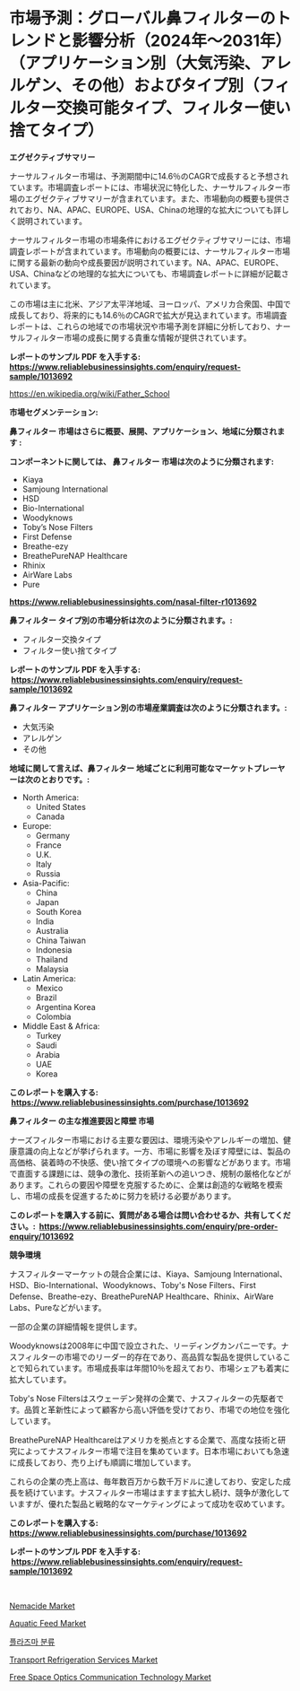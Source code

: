 <p><h1>市場予測：グローバル鼻フィルターのトレンドと影響分析（2024年〜2031年）（アプリケーション別（大気汚染、アレルゲン、その他）およびタイプ別（フィルター交換可能タイプ、フィルター使い捨てタイプ）</h1></p><p><strong>エグゼクティブサマリー</strong></p>
<p><p>ナーサルフィルター市場は、予測期間中に14.6％のCAGRで成長すると予想されています。市場調査レポートには、市場状況に特化した、ナーサルフィルター市場のエグゼクティブサマリーが含まれています。また、市場動向の概要も提供されており、NA、APAC、EUROPE、USA、Chinaの地理的な拡大についても詳しく説明されています。</p><p>ナーサルフィルター市場の市場条件におけるエグゼクティブサマリーには、市場調査レポートが含まれています。市場動向の概要には、ナーサルフィルター市場に関する最新の動向や成長要因が説明されています。NA、APAC、EUROPE、USA、Chinaなどの地理的な拡大についても、市場調査レポートに詳細が記載されています。</p><p>この市場は主に北米、アジア太平洋地域、ヨーロッパ、アメリカ合衆国、中国で成長しており、将来的にも14.6％のCAGRで拡大が見込まれています。市場調査レポートは、これらの地域での市場状況や市場予測を詳細に分析しており、ナーサルフィルター市場の成長に関する貴重な情報が提供されています。</p></p>
<p><strong>レポートのサンプル PDF を入手する: <a href="https://www.reliablebusinessinsights.com/enquiry/request-sample/1013692">https://www.reliablebusinessinsights.com/enquiry/request-sample/1013692</a></strong></p>
<p><a href="https://en.wikipedia.org/wiki/Father_School">https://en.wikipedia.org/wiki/Father_School</a></p>
<p><strong>市場セグメンテーション:</strong></p>
<p><strong> 鼻フィルター 市場はさらに概要、展開、アプリケーション、地域に分類されます :</strong></p>
<p><strong>コンポーネントに関しては、 鼻フィルター 市場は次のように分類されます: &nbsp;</strong></p>
<p><ul><li>Kiaya</li><li>Samjoung International</li><li>HSD</li><li>Bio-International</li><li>Woodyknows</li><li>Toby’s Nose Filters</li><li>First Defense</li><li>Breathe-ezy</li><li>BreathePureNAP Healthcare</li><li>Rhinix</li><li>AirWare Labs</li><li>Pure</li></ul></p>
<p><strong><a href="https://www.reliablebusinessinsights.com/nasal-filter-r1013692">https://www.reliablebusinessinsights.com/nasal-filter-r1013692</a></strong></p>
<p><strong> 鼻フィルター タイプ別の市場分析は次のように分類されます。:</strong></p>
<p><ul><li>フィルター交換タイプ</li><li>フィルター使い捨てタイプ</li></ul></p>
<p><strong>レポートのサンプル PDF を入手する: &nbsp;<a href="https://www.reliablebusinessinsights.com/enquiry/request-sample/1013692">https://www.reliablebusinessinsights.com/enquiry/request-sample/1013692</a></strong></p>
<p><strong> 鼻フィルター アプリケーション別の市場産業調査は次のように分類されます。:</strong></p>
<p><ul><li>大気汚染</li><li>アレルゲン</li><li>その他</li></ul></p>
<p><strong>地域に関して言えば、鼻フィルター 地域ごとに利用可能なマーケットプレーヤーは次のとおりです。:</strong></p>
<p><ul>
    <li>
        North America:
        <ul>
            <li>United States</li>
            <li>Canada</li>
        </ul>
    </li>
    <li>
        Europe:
        <ul>
            <li>Germany</li>
            <li>France</li>
            <li>U.K.</li>
            <li>Italy</li>
            <li>Russia</li>
        </ul>
    </li>
    <li>
        Asia-Pacific:
        <ul>
            <li>China</li>
            <li>Japan</li>
            <li>South Korea</li>
            <li>India</li>
            <li>Australia</li>
            <li>China Taiwan</li>
            <li>Indonesia</li>
            <li>Thailand</li>
            <li>Malaysia</li>
        </ul>
    </li>
    <li>
        Latin America:
        <ul>
            <li>Mexico</li>
            <li>Brazil</li>
            <li>Argentina Korea</li>
            <li>Colombia</li>
        </ul>
    </li>
    <li>
        Middle East & Africa:
        <ul>
            <li>Turkey</li>
            <li>Saudi</li>
            <li>Arabia</li>
            <li>UAE</li>
            <li>Korea</li>
        </ul>
    </li>
    </ul></p>
<p><strong>このレポートを購入する: &nbsp;<a href="https://www.reliablebusinessinsights.com/purchase/1013692">https://www.reliablebusinessinsights.com/purchase/1013692</a></strong></p>
<p><strong>鼻フィルター の主な推進要因と障壁 市場</strong></p>
<p><p>ナーズフィルター市場における主要な要因は、環境汚染やアレルギーの増加、健康意識の向上などが挙げられます。一方、市場に影響を及ぼす障壁には、製品の高価格、装着時の不快感、使い捨てタイプの環境への影響などがあります。市場で直面する課題には、競争の激化、技術革新への追いつき、規制の厳格化などがあります。これらの要因や障壁を克服するために、企業は創造的な戦略を模索し、市場の成長を促進するために努力を続ける必要があります。</p></p>
<p><strong>このレポートを購入する前に、質問がある場合は問い合わせるか、共有してください。:&nbsp; <a href="https://www.reliablebusinessinsights.com/enquiry/pre-order-enquiry/1013692">https://www.reliablebusinessinsights.com/enquiry/pre-order-enquiry/1013692</a></strong></p>
<p><strong>競争環境</strong></p>
<p><p>ナスフィルターマーケットの競合企業には、Kiaya、Samjoung International、HSD、Bio-International、Woodyknows、Toby's Nose Filters、First Defense、Breathe-ezy、BreathePureNAP Healthcare、Rhinix、AirWare Labs、Pureなどがいます。 </p><p>一部の企業の詳細情報を提供します。 </p><p>Woodyknowsは2008年に中国で設立された、リーディングカンパニーです。ナスフィルターの市場でのリーダー的存在であり、高品質な製品を提供していることで知られています。市場成長率は年間10％を超えており、市場シェアも着実に拡大しています。 </p><p>Toby's Nose Filtersはスウェーデン発祥の企業で、ナスフィルターの先駆者です。品質と革新性によって顧客から高い評価を受けており、市場での地位を強化しています。 </p><p>BreathePureNAP Healthcareはアメリカを拠点とする企業で、高度な技術と研究によってナスフィルター市場で注目を集めています。日本市場においても急速に成長しており、売り上げも順調に増加しています。 </p><p>これらの企業の売上高は、毎年数百万から数千万ドルに達しており、安定した成長を続けています。ナスフィルター市場はますます拡大し続け、競争が激化していますが、優れた製品と戦略的なマーケティングによって成功を収めています。</p></p>
<p><strong>このレポートを購入する: &nbsp; <a href="https://www.reliablebusinessinsights.com/purchase/1013692">https://www.reliablebusinessinsights.com/purchase/1013692</a></strong></p>
<p><strong>レポートのサンプル PDF を入手する: &nbsp;<a href="https://www.reliablebusinessinsights.com/enquiry/request-sample/1013692">https://www.reliablebusinessinsights.com/enquiry/request-sample/1013692</a></strong><strong></strong></p>
<p>&nbsp;</p>
<p><p><a href="https://github.com/nusratjahan12006/Market-Research-Report-List-1/blob/main/nemacide-market.md">Nemacide Market</a></p><p><a href="https://github.com/JameTravis/Market-Research-Report-List-6/blob/main/aquatic-feed-market.md">Aquatic Feed Market</a></p><p><a href="https://github.com/rcabello548/Market-Research-Report-List-2/blob/main/2855765141.md">플라즈마 분류</a></p><p><a href="https://issuu.com/reportprime-2/docs/transport-refrigeration-services-market-size-2030.">Transport Refrigeration Services Market</a></p><p><a href="https://www.linkedin.com/pulse/free-space-optics-communication-technology-market-size-amp-keemc">Free Space Optics Communication Technology Market</a></p></p>